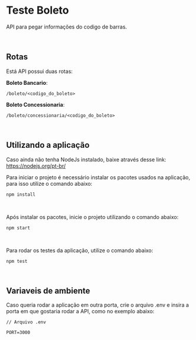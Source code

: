 # Teste Boleto
API para pegar informações do codigo de barras.

<br>

## **Rotas**

Está API possui duas rotas:

**Boleto Bancario**:
```
/boleto/<codigo_do_boleto>
```

**Boleto Concessionaria**:
```
/boleto/concessionaria/<codigo_do_boleto>
```

<br>

## **Utilizando a aplicação**
Caso ainda não tenha NodeJs instalado, baixe através desse link: https://nodejs.org/pt-br/

Para iniciar o projeto é necessário instalar os pacotes usados na aplicação, para isso utilize o comando abaixo:

```
npm install
```

<br>

Após instalar os pacotes, inicie o projeto utilizando o comando abaixo:

```
npm start
```

<br>

Para rodar os testes da aplicação, utilize o comando abaixo:

```
npm test
```

<br>

## **Variaveis de ambiente**

Caso queria rodar a aplicação em outra porta, crie o arquivo .env e insira a porta em que gostaria rodar a API, como no exemplo abaixo:
```
// Arquivo .env

PORT=3000
```
